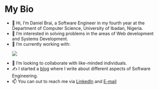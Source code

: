 # My Bio 

- 👋 Hi, I’m Daniel Brai, a Software Engineer in my fourth year at the Department of Computer Science, University of Ibadan, Nigeria.
- 👀 I’m interested in solving problems in the areas of Web development and Systems Development.
- 🌱 I’m currently working with:
  <p align="left">
      <img src="https://skillicons.dev/icons?i=typescript,elixir,golang,rust,zig,python" />
  </p>
- 👯 I’m looking to collaborate with like-minded individuals.
- ✍ I started a [blog](https://danielbrai.me/posts) where I write about different aspects of Software Engineering.
- 📫 You can out to reach me via [LinkedIn](https://www.linkedin.com/in/daniel-brai-12baa21a3/) and [E-mail](mailto:danielbrai.dev@gmail.com)


<!--
**Daniel-Brai/Daniel-Brai** is a ✨ _special_ ✨ repository because its `README.md` (this file) appears on your GitHub profile.

Here are some ideas to get you started:
-->
